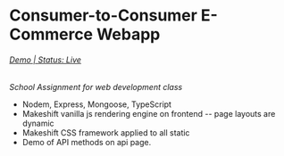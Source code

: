 
# Consumer-to-Consumer E-Commerce Webapp

###### [Demo | Status: Live](http://http://143.198.57.139/)

*School Assignment for web development class*


- Nodem, Express, Mongoose, TypeScript
- Makeshift vanilla js rendering engine on frontend -- page layouts are dynamic
- Makeshift CSS framework applied to all static
- Demo of API methods on api page.
